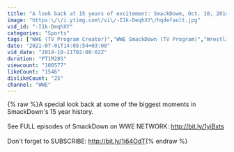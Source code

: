 ```yaml
---
title: "A look back at 15 years of excitement: SmackDowm, Oct. 10, 2014"
image: "https:\/\/i.ytimg.com\/vi\/-I1k-DeqhXY\/hqdefault.jpg"
vid_id: "-I1k-DeqhXY"
categories: "Sports"
tags: ["WWE (TV Program Creator)","WWE SmackDown (TV Program)","Wrestling (Sport)"]
date: "2021-07-01T14:05:54+03:00"
vid_date: "2014-10-11T02:00:02Z"
duration: "PT1M28S"
viewcount: "100577"
likeCount: "1546"
dislikeCount: "25"
channel: "WWE"
---
```

{% raw %}A special look back at some of the biggest moments in SmackDown's 15 year history.<br /><br />See FULL episodes of  SmackDown on WWE NETWORK: <a rel="nofollow" target="blank" href="http://bit.ly/1yiBxts">http://bit.ly/1yiBxts</a> <br /><br />Don't forget to SUBSCRIBE: <a rel="nofollow" target="blank" href="http://bit.ly/1i64OdT">http://bit.ly/1i64OdT</a>{% endraw %}
